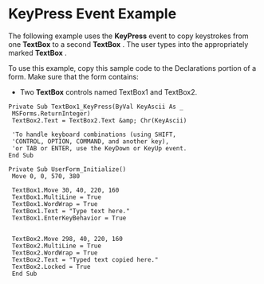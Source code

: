 
# KeyPress Event Example

The following example uses the  **KeyPress** event to copy keystrokes from one **TextBox** to a second **TextBox** . The user types into the appropriately marked **TextBox** .

To use this example, copy this sample code to the Declarations portion of a form. Make sure that the form contains:




- Two  **TextBox** controls named TextBox1 and TextBox2.
    




```
Private Sub TextBox1_KeyPress(ByVal KeyAscii As _ 
 MSForms.ReturnInteger) 
 TextBox2.Text = TextBox2.Text &amp; Chr(KeyAscii) 
 
 'To handle keyboard combinations (using SHIFT, 
 'CONTROL, OPTION, COMMAND, and another key), 
 'or TAB or ENTER, use the KeyDown or KeyUp event. 
End Sub 
 
Private Sub UserForm_Initialize() 
 Move 0, 0, 570, 380 
 
 TextBox1.Move 30, 40, 220, 160 
 TextBox1.MultiLine = True 
 TextBox1.WordWrap = True 
 TextBox1.Text = "Type text here." 
 TextBox1.EnterKeyBehavior = True 
 
 
 TextBox2.Move 298, 40, 220, 160 
 TextBox2.MultiLine = True 
 TextBox2.WordWrap = True 
 TextBox2.Text = "Typed text copied here." 
 TextBox2.Locked = True 
 End Sub
```

